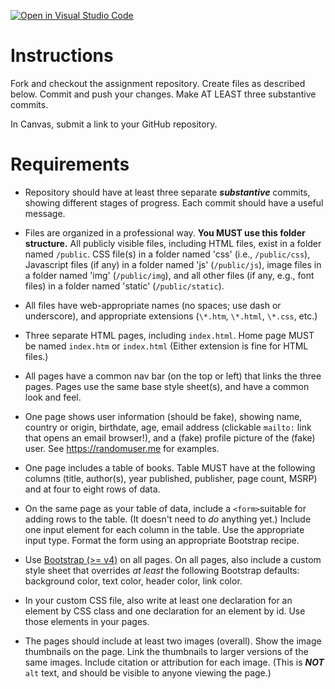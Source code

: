 [![Open in Visual Studio Code](https://classroom.github.com/assets/open-in-vscode-f059dc9a6f8d3a56e377f745f24479a46679e63a5d9fe6f495e02850cd0d8118.svg)](https://classroom.github.com/online_ide?assignment_repo_id=5495129&assignment_repo_type=AssignmentRepo)

# Instructions
Fork and checkout the assignment repository. Create files as described below. Commit and push your changes. Make AT LEAST three substantive commits.

In Canvas, submit a link to your GitHub repository.

# Requirements
* Repository should have at least three separate _**substantive**_ commits, showing different stages of progress. Each commit should have a useful message.

* Files are organized in a professional way. **You MUST use this folder structure.** All publicly visible files, including HTML files, exist in a folder named `/public`. CSS file(s) in a folder named 'css' (i.e., `/public/css`), Javascript files (if any) in a folder named 'js' (`/public/js`), image files in a folder named 'img' (`/public/img`), and all other files (if any, e.g., font files) in a folder named 'static' (`/public/static`).

* All files have web-appropriate names (no spaces; use dash or underscore), and appropriate extensions (`\*.htm`, `\*.html`, `\*.css`, etc.)

* Three separate HTML pages, including `index.html`. Home page MUST be named `index.htm` or `index.html` (Either extension is fine for HTML files.)

* All pages have a common nav bar (on the top or left) that links the three pages. Pages use the same base style sheet(s), and have a common look and feel.

* One page shows user information (should be fake), showing name, country or origin, birthdate, age, email address (clickable `mailto:` link that opens an email browser!), and a (fake) profile picture of the (fake) user. See https://randomuser.me for examples.

* One page includes a table of books. Table MUST have at the following columns (title, author(s), year published, publisher, page count, MSRP) and at four to eight rows of data.

* On the same page as your table of data, include a `<form>`suitable for adding rows to the table. (It doesn't need to *do* anything yet.) Include one input element for each column in the table. Use the appropriate input type. Format the form using an appropriate Bootstrap recipe.

* Use [Bootstrap (>= v4)][bootstrap] on all pages. On all pages, also include a custom style sheet that overrides *at least* the following Bootstrap defaults: background color, text color, header color, link color.

* In your custom CSS file, also write at least one declaration for an element by CSS class and one declaration for an element by id. Use those elements in your pages.

* The pages should include at least two images (overall). Show the image thumbnails on the page. Link the thumbnails to larger versions of the same images. Include citation or attribution for each image. (This is _**NOT**_ `alt` text, and should be visible to anyone viewing the page.)

[bootstrap]:https://getbootstrap.com/docs/4.5/getting-started/introduction/
